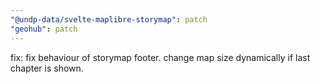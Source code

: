 ```yaml
---
"@undp-data/svelte-maplibre-storymap": patch
"geohub": patch
---
```


fix: fix behaviour of storymap footer. change map size dynamically if last chapter is shown.
